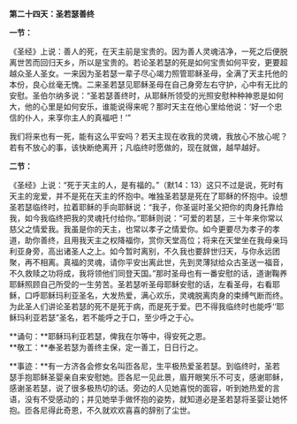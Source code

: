 **第二十四天：圣若瑟善终**

**一节：**

《圣经》上说：善人的死，在天主前是宝贵的。因为善人灵魂洁净，一死之后便脱离世苦而回归天乡，所以是宝贵的。若论圣若瑟的死是如何宝贵如何平安，更要超越众圣人圣女。一来因为圣若瑟一辈子尽心竭力照管耶稣圣母，全满了天主托他的本份，良心丝毫无愧。二来圣若瑟见耶稣圣母在自己身旁左右守护，心中有无比的安慰。圣伯尔纳多说：“圣若瑟善终时，从耶稣所领受的光照安慰种种神恩是如何大，他的心里是如何安乐，谁能说得来呢？那时天主在他心里给他说：‘好一个忠信的仆人，来享你主人的真福吧！’”

我们将来也有一死，能有这么平安吗？若天主现在收我的灵魂，我放心不放心呢？若有不放心的事，该快断绝离开；凡临终时愿做的，现在就做，越早越好。

**二节：**

《圣经》上说：“死于天主的人，是有福的。”（默14：13）这只不过是说，死时有天主的宠爱，并不是死在天主的怀抱中。唯独圣若瑟是死在了耶稣的怀抱中。设想圣若瑟临终时，拉着耶稣的手向耶稣说：“我子，你圣诞时圣父把你的肉身托靠给我，如今我临终把我的灵魂托付给你。”耶稣则说：“可爱的若瑟，三十年来你常以慈父之情爱我。我虽是你的天主，也常以孝子之情爱你。如今更要尽为孝子的孝道，助你善终，且用我天主之权降福你，赏你天堂高位；将来在天堂坐在我母亲玛利亚身旁，高出诸圣人之上。如今暂时离别，不久我也要辞世归天，与你永远团聚，再不相离。真福的灵魂，请你平安出离此世，先到灵薄狱给众古圣送一福音，不久救赎之功将成，我将领他们同登天国。”那时圣母也有一番安慰的话，道谢鞠养耶稣照顾自己所受的一生劳苦。圣若瑟听圣母耶稣安慰的话，左看圣母，右看耶稣，口呼耶稣玛利亚圣名，大发热爱，满心欢乐，灵魂脱离肉身的束缚气断而终。为此圣人们讲论圣若瑟的死不是死于病，而是死于爱。巴不得我临终时也能呼‘‘耶稣玛利亚若瑟”圣名，若不能呼之于口，至少呼之于心。

**诵句：**耶稣玛利亚若瑟，俾我在尔等中，得安死之恩。  
**敬工：**奉圣若瑟为善终主保，定一善工，日日行之。

**事迹：**有一方济各会修女名叫匝各尼，生平极热爱圣若瑟。到临终时，圣若瑟手抱耶稣圣婴亲自来安慰她。匝各尼一见此景，眉开眼笑乐不可支，感谢耶稣，感谢圣若瑟，说了很多极热切的话。旁边的人见她喜悦的面容，听到她热爱的言语，没有不受感动的；并见她举手做怀抱的姿势，就知道必是圣若瑟将圣婴让她怀抱。匝各尼得此奇恩，不久就欢欢喜喜的辞别了尘世。